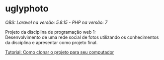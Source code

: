 # uglyphoto

<i>OBS: Laravel na versão: 5.8.15 - PHP na versão: 7</i>

Projeto da disciplina de programação web 1:  
Desenvolvimento de uma rede social de fotos utilizando os conhecimentos da disciplina e apresentar como projeto final.

[Tutorial: Como clonar o projeto para seu computador](https://medium.com/@mateusgalasso/laravel-importando-projetos-dc31a3488d04)

